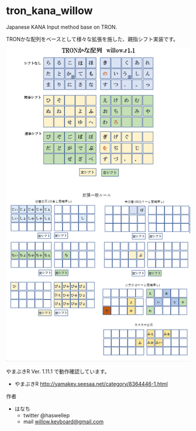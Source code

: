 # tron_kana_willow
Japanese KANA Input method base on TRON.


TRONかな配列をベースとして様々な拡張を施した、親指シフト実装です。

<img src="TRON_willow_r1.1.png" alt="layout" title="layout">


やまぶきR Ver. 1.11.1 で動作確認しています。 
  - やまぶきR  http://yamakey.seesaa.net/category/8364446-1.html



作者
  -  はなち 
     - twitter @haswellep
     - mail  willow.keyboard@gmail.com


